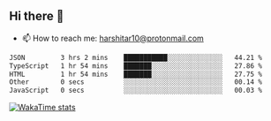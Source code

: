## Hi there 👋
- 📫 How to reach me: harshitar10@protonmail.com  
<!--START_SECTION:waka-->

```txt
JSON         3 hrs 2 mins    ███████████░░░░░░░░░░░░░░   44.21 %
TypeScript   1 hr 54 mins    ███████░░░░░░░░░░░░░░░░░░   27.86 %
HTML         1 hr 54 mins    ███████░░░░░░░░░░░░░░░░░░   27.75 %
Other        0 secs          ░░░░░░░░░░░░░░░░░░░░░░░░░   00.14 %
JavaScript   0 secs          ░░░░░░░░░░░░░░░░░░░░░░░░░   00.03 %
```

<!--END_SECTION:waka-->

[![WakaTime stats](https://wakatime.com/share/@2890a257-8cc3-470b-a1a9-41e38cd2d4a1/6c381503-5517-4016-be5b-89c6e2ce3888.png)](https://wakatime.com/)

<!--
**hharshitarora/hharshitarora** is a ✨ _special_ ✨ repository because its `README.md` (this file) appears on your GitHub profile.

Here are some ideas to get you started:

- 🔭 I’m currently working on ...
- 🌱 I’m currently learning ...
- 👯 I’m looking to collaborate on ...
- 🤔 I’m looking for help with ...
- 💬 Ask me about ...
- 📫 How to reach me: ...
- 😄 Pronouns: ...
- ⚡ Fun fact: ...
-->

